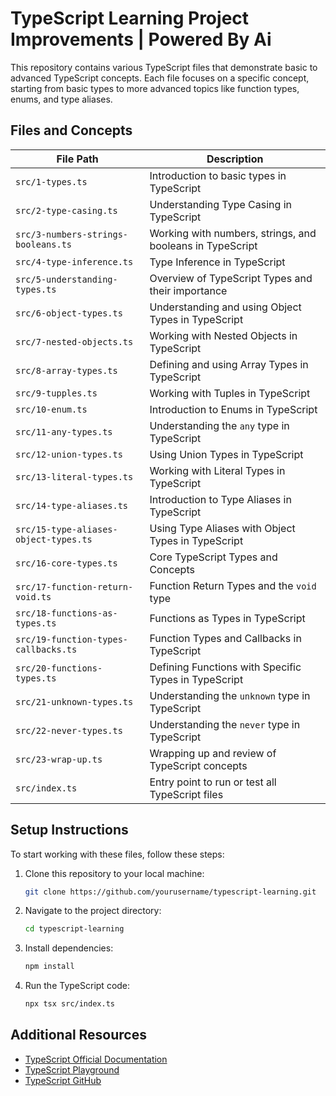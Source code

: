 # TypeScript Learning Project Improvements | Powered By Ai

This repository contains various TypeScript files that demonstrate basic to advanced TypeScript concepts. Each file focuses on a specific concept, starting from basic types to more advanced topics like function types, enums, and type aliases.

## Files and Concepts

| **File Path**                         | **Description**                                           |
| ------------------------------------- | --------------------------------------------------------- |
| `src/1-types.ts`                      | Introduction to basic types in TypeScript                 |
| `src/2-type-casing.ts`                | Understanding Type Casing in TypeScript                   |
| `src/3-numbers-strings-booleans.ts`   | Working with numbers, strings, and booleans in TypeScript |
| `src/4-type-inference.ts`             | Type Inference in TypeScript                              |
| `src/5-understanding-types.ts`        | Overview of TypeScript Types and their importance         |
| `src/6-object-types.ts`               | Understanding and using Object Types in TypeScript        |
| `src/7-nested-objects.ts`             | Working with Nested Objects in TypeScript                 |
| `src/8-array-types.ts`                | Defining and using Array Types in TypeScript              |
| `src/9-tupples.ts`                    | Working with Tuples in TypeScript                         |
| `src/10-enum.ts`                      | Introduction to Enums in TypeScript                       |
| `src/11-any-types.ts`                 | Understanding the `any` type in TypeScript                |
| `src/12-union-types.ts`               | Using Union Types in TypeScript                           |
| `src/13-literal-types.ts`             | Working with Literal Types in TypeScript                  |
| `src/14-type-aliases.ts`              | Introduction to Type Aliases in TypeScript                |
| `src/15-type-aliases-object-types.ts` | Using Type Aliases with Object Types in TypeScript        |
| `src/16-core-types.ts`                | Core TypeScript Types and Concepts                        |
| `src/17-function-return-void.ts`      | Function Return Types and the `void` type                 |
| `src/18-functions-as-types.ts`        | Functions as Types in TypeScript                          |
| `src/19-function-types-callbacks.ts`  | Function Types and Callbacks in TypeScript                |
| `src/20-functions-types.ts`           | Defining Functions with Specific Types in TypeScript      |
| `src/21-unknown-types.ts`             | Understanding the `unknown` type in TypeScript            |
| `src/22-never-types.ts`               | Understanding the `never` type in TypeScript              |
| `src/23-wrap-up.ts`                   | Wrapping up and review of TypeScript concepts             |
| `src/index.ts`                        | Entry point to run or test all TypeScript files           |

## Setup Instructions

To start working with these files, follow these steps:

1. Clone this repository to your local machine:

   ```bash
   git clone https://github.com/yourusername/typescript-learning.git
   ```

2. Navigate to the project directory:

   ```bash
   cd typescript-learning
   ```

3. Install dependencies:

   ```bash
   npm install
   ```

4. Run the TypeScript code:

   ```bash
   npx tsx src/index.ts
   ```

## Additional Resources

- [TypeScript Official Documentation](https://www.typescriptlang.org/docs/)
- [TypeScript Playground](https://www.typescriptlang.org/play)
- [TypeScript GitHub](https://github.com/Microsoft/TypeScript)
